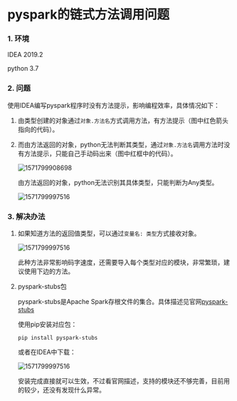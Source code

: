 # pyspark的链式方法调用问题

### 1. 环境

IDEA 2019.2

python 3.7

### 2. 问题

使用IDEA编写pyspark程序时没有方法提示，影响编程效率，具体情况如下：

1. 由类型创建的对象通过`对象.方法名`方式调用方法，有方法提示（图中红色箭头指向的代码）。

2. 而由方法返回的对象，python无法判断其类型，通过`对象.方法名`调用方法时没有方法提示，只能自己手动码出来（图中红框中的代码）。

   ![1571799908698](E:\学习笔记\image\python方法调用1.png)

   由方法返回的对象，python无法识别其具体类型，只能判断为Any类型。

   ![1571799997516](E:\学习笔记\image\python方法调用2.png)

### 3. 解决办法

1. 如果知道方法的返回值类型，可以通过`变量名: 类型`方式接收对象。

   ![1571799997516](E:\学习笔记\image\python方法调用3.png)

   此种方法非常影响码字速度，还需要导入每个类型对应的模块，非常繁琐，建议使用下边的方法。

2. pyspark-stubs包

   pyspark-stubs是Apache Spark存根文件的集合。具体描述见官网[pyspark-stubs](https://pypi.org/project/pyspark-stubs/)

   使用pip安装对应包：

   ```
   pip install pyspark-stubs
   ```

   或者在IDEA中下载：

   ![1571799997516](E:\学习笔记\image\python方法调用4.png)

   安装完成直接就可以生效，不过看官网描述，支持的模块还不够完善，目前用的较少，还没有发现什么异常。